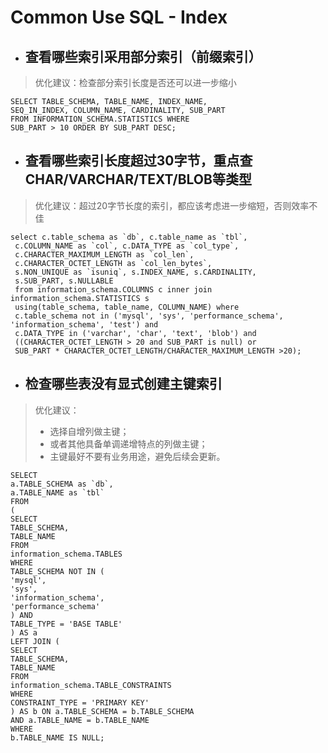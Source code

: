 # Common Use SQL - Index


* ## 查看哪些索引采用部分索引（前缀索引）
> 优化建议：检查部分索引长度是否还可以进一步缩小
```mysql
SELECT TABLE_SCHEMA, TABLE_NAME, INDEX_NAME,
SEQ_IN_INDEX, COLUMN_NAME, CARDINALITY, SUB_PART
FROM INFORMATION_SCHEMA.STATISTICS WHERE
SUB_PART > 10 ORDER BY SUB_PART DESC;
```

* ## 查看哪些索引长度超过30字节，重点查CHAR/VARCHAR/TEXT/BLOB等类型
> 优化建议：超过20字节长度的索引，都应该考虑进一步缩短，否则效率不佳
```mysql
select c.table_schema as `db`, c.table_name as `tbl`,
 c.COLUMN_NAME as `col`, c.DATA_TYPE as `col_type`,
 c.CHARACTER_MAXIMUM_LENGTH as `col_len`,
 c.CHARACTER_OCTET_LENGTH as `col_len_bytes`,
 s.NON_UNIQUE as `isuniq`, s.INDEX_NAME, s.CARDINALITY,
 s.SUB_PART, s.NULLABLE
 from information_schema.COLUMNS c inner join information_schema.STATISTICS s
 using(table_schema, table_name, COLUMN_NAME) where
 c.table_schema not in ('mysql', 'sys', 'performance_schema', 'information_schema', 'test') and
 c.DATA_TYPE in ('varchar', 'char', 'text', 'blob') and
 ((CHARACTER_OCTET_LENGTH > 20 and SUB_PART is null) or
 SUB_PART * CHARACTER_OCTET_LENGTH/CHARACTER_MAXIMUM_LENGTH >20);
```


* ## 检查哪些表没有显式创建主键索引
> 优化建议：
> - 选择自增列做主键；
> - 或者其他具备单调递增特点的列做主键；
> - 主键最好不要有业务用途，避免后续会更新。

```mysql
SELECT
a.TABLE_SCHEMA as `db`,
a.TABLE_NAME as `tbl`
FROM
(
SELECT
TABLE_SCHEMA,
TABLE_NAME
FROM
information_schema.TABLES
WHERE
TABLE_SCHEMA NOT IN (
'mysql',
'sys',
'information_schema',
'performance_schema'
) AND
TABLE_TYPE = 'BASE TABLE'
) AS a
LEFT JOIN (
SELECT
TABLE_SCHEMA,
TABLE_NAME
FROM
information_schema.TABLE_CONSTRAINTS
WHERE
CONSTRAINT_TYPE = 'PRIMARY KEY'
) AS b ON a.TABLE_SCHEMA = b.TABLE_SCHEMA
AND a.TABLE_NAME = b.TABLE_NAME
WHERE
b.TABLE_NAME IS NULL;
```

